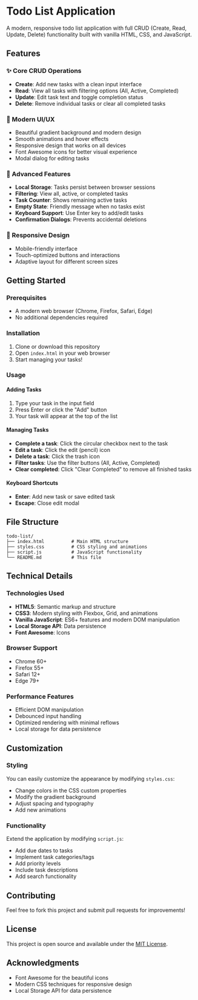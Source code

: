 # Todo List Application

A modern, responsive todo list application with full CRUD (Create, Read, Update, Delete) functionality built with vanilla HTML, CSS, and JavaScript.

## Features

### ✨ Core CRUD Operations
- **Create**: Add new tasks with a clean input interface
- **Read**: View all tasks with filtering options (All, Active, Completed)
- **Update**: Edit task text and toggle completion status
- **Delete**: Remove individual tasks or clear all completed tasks

### 🎨 Modern UI/UX
- Beautiful gradient background and modern design
- Smooth animations and hover effects
- Responsive design that works on all devices
- Font Awesome icons for better visual experience
- Modal dialog for editing tasks

### 🔧 Advanced Features
- **Local Storage**: Tasks persist between browser sessions
- **Filtering**: View all, active, or completed tasks
- **Task Counter**: Shows remaining active tasks
- **Empty State**: Friendly message when no tasks exist
- **Keyboard Support**: Use Enter key to add/edit tasks
- **Confirmation Dialogs**: Prevents accidental deletions

### 📱 Responsive Design
- Mobile-friendly interface
- Touch-optimized buttons and interactions
- Adaptive layout for different screen sizes

## Getting Started

### Prerequisites
- A modern web browser (Chrome, Firefox, Safari, Edge)
- No additional dependencies required

### Installation
1. Clone or download this repository
2. Open `index.html` in your web browser
3. Start managing your tasks!

### Usage

#### Adding Tasks
1. Type your task in the input field
2. Press Enter or click the "Add" button
3. Your task will appear at the top of the list

#### Managing Tasks
- **Complete a task**: Click the circular checkbox next to the task
- **Edit a task**: Click the edit (pencil) icon
- **Delete a task**: Click the trash icon
- **Filter tasks**: Use the filter buttons (All, Active, Completed)
- **Clear completed**: Click "Clear Completed" to remove all finished tasks

#### Keyboard Shortcuts
- **Enter**: Add new task or save edited task
- **Escape**: Close edit modal

## File Structure

```
todo-list/
├── index.html          # Main HTML structure
├── styles.css          # CSS styling and animations
├── script.js           # JavaScript functionality
└── README.md           # This file
```

## Technical Details

### Technologies Used
- **HTML5**: Semantic markup and structure
- **CSS3**: Modern styling with Flexbox, Grid, and animations
- **Vanilla JavaScript**: ES6+ features and modern DOM manipulation
- **Local Storage API**: Data persistence
- **Font Awesome**: Icons

### Browser Support
- Chrome 60+
- Firefox 55+
- Safari 12+
- Edge 79+

### Performance Features
- Efficient DOM manipulation
- Debounced input handling
- Optimized rendering with minimal reflows
- Local storage for data persistence

## Customization

### Styling
You can easily customize the appearance by modifying `styles.css`:
- Change colors in the CSS custom properties
- Modify the gradient background
- Adjust spacing and typography
- Add new animations

### Functionality
Extend the application by modifying `script.js`:
- Add due dates to tasks
- Implement task categories/tags
- Add priority levels
- Include task descriptions
- Add search functionality

## Contributing

Feel free to fork this project and submit pull requests for improvements!

## License

This project is open source and available under the [MIT License](LICENSE).

## Acknowledgments

- Font Awesome for the beautiful icons
- Modern CSS techniques for responsive design
- Local Storage API for data persistence 